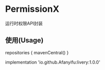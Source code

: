 # PermissionX
运行时权限API封装
## 使用(Usage)
repositories {
    mavenCentral()
}

implementation 'io.github.Afanyifu:livery:1.0.0'

